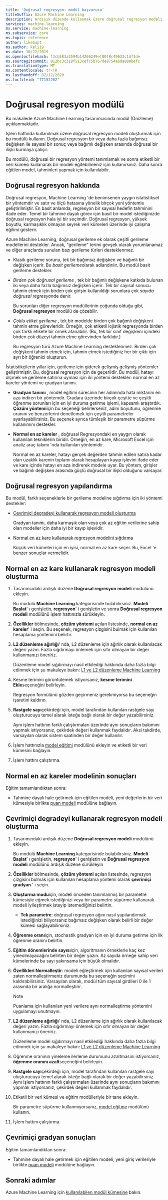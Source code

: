 ```yaml
---
title: 'Doğrusal regresyon: modül başvurusu'
titleSuffix: Azure Machine Learning
description: Ardışık düzende kullanmak üzere doğrusal regresyon modeli oluşturmak için Azure Machine Learning doğrusal regresyon modülünü kullanmayı öğrenin.
services: machine-learning
ms.service: machine-learning
ms.subservice: core
ms.topic: reference
author: likebupt
ms.author: keli19
ms.date: 10/22/2019
ms.openlocfilehash: f3cb583a3594b14266249ef80f8c49633c1df1de
ms.sourcegitcommit: 812bc3c318f513cefc5b767de8754a6da888befc
ms.translationtype: MT
ms.contentlocale: tr-TR
ms.lasthandoff: 02/12/2020
ms.locfileid: "77152202"
---
```

# <a name="linear-regression-module"></a>Doğrusal regresyon modülü
Bu makalede Azure Machine Learning tasarımcısında modül (Önizleme) açıklanmaktadır.

İşlem hattında kullanılmak üzere doğrusal regresyon modeli oluşturmak için bu modülü kullanın.  Doğrusal regresyon bir veya daha fazla bağımsız değişken ile sayısal bir sonuç veya bağımlı değişken arasında doğrusal bir ilişki kurmaya çalışır. 

Bu modülü, doğrusal bir regresyon yöntemi tanımlamak ve sonra etiketli bir veri kümesi kullanarak bir modeli eğitebilmeniz için kullanırsınız. Daha sonra eğitilen model, tahminleri yapmak için kullanılabilir.

## <a name="about-linear-regression"></a>Doğrusal regresyon hakkında

Doğrusal regresyon, Machine Learning 'de benimsenen yaygın istatistiksel bir yöntemdir ve satır ve ölçü hatasına yönelik birçok yeni yöntemle geliştirilmiştir. En basit anlamda, regresyon bir sayısal hedefin tahminini ifade eder. Temel bir tahmine dayalı görev için basit bir model istediğinizde doğrusal regresyon hala iyi bir seçimdir. Doğrusal regresyon, yüksek boyutlu, karmaşıklık olmayan seyrek veri kümeleri üzerinde iyi çalışma eğilimi gösterir.

Azure Machine Learning, doğrusal gerileme ek olarak çeşitli gerileme modellerini destekler. Ancak, "gerileme" terimi gevşek olarak yorumlanamaz ve diğer araçlarda sunulan bazı gerileme türleri desteklenmez.

+ Klasik gerileme sorunu, tek bir bağımsız değişken ve bağımlı bir değişken içerir. Bu *basit gerileme*olarak adlandırılır.  Bu modül basit gerileme destekler.

+ *Birden çok doğrusal gerileme* , tek bir bağımlı değişkene katkıda bulunan iki veya daha fazla bağımsız değişken içerir. Tek bir sayısal sonucu tahmin etmek için birden çok girişin kullanıldığı sorunlara çok *sayıda doğrusal regresyon*de denir.

    Bu sorunları diğer regresyon modüllerinin çoğunda olduğu gibi, **Doğrusal regresyon** modülü de çözebilir.

+ *Çoklu etiket gerileme* , tek bir modelde birden çok bağımlı değişkeni tahmin etme görevleridir. Örneğin, çok etiketli lojistik regresyonda birden çok farklı etikete bir örnek atanabilir. (Bu, tek bir sınıf değişkeni içindeki birden çok düzeyi tahmin etme görevinden farklıdır.)

    Bu regresyon türü Azure Machine Learning desteklenmez. Birden çok değişkeni tahmin etmek için, tahmin etmek istediğiniz her bir çıktı için ayrı bir öğrenici oluşturun.

İstatistikçilerin yıllar için, gerileme için giderek gelişmiş gelişmiş yöntemler geliştirmiştir. Bu, doğrusal regresyon için de geçerlidir. Bu modül, hatayı ölçmek ve gerileme satırına uyması için iki yöntemi destekler: normal en az kareler yöntemi ve gradyan tanımı.

- **Gradyan tanımı** , model eğitimi sürecinin her adımında hata miktarını en aza indiren bir yöntemdir. Gradara üzerinde birçok çeşitte ve çeşitli öğrenme sorunları için en iyi duruma getirme işlemi, kapsamlı araştırdık. **Çözüm yöntemi**için bu seçeneği belirlerseniz, adım boyutunu, öğrenme oranını ve benzerlerini denetlemek için çeşitli parametreler ayarlayabilirsiniz. Bu seçenek ayrıca tümleşik bir parametre süpürme kullanımını destekler.

- **Normal en az kareler** , doğrusal Regresyondaki en yaygın olarak kullanılan tekniklerin biridir. Örneğin, en az kare, Microsoft Excel için analiz araç takımı 'nda kullanılan yöntemidir.

    Normal en az kareler, hatayı gerçek değerden tahmin edilen satıra kadar olan uzaklık karenin toplamı olarak hesaplayan kayıp işlevini ifade eder ve kare içinde hatayı en aza indirerek modele uyar. Bu yöntem, girişler ve bağımlı değişken arasında güçlü doğrusal bir ilişki olduğunu varsayar.

## <a name="configure-linear-regression"></a>Doğrusal regresyon yapılandırma

Bu modül, farklı seçeneklerle bir gerileme modeline sığdırma için iki yöntemi destekler:

+ [Çevrimiçi degradeyi kullanarak regresyon modeli oluşturma](#bkmk_GradientDescent)

    Gradyan tanımı, daha karmaşık olan veya çok az eğitim verilerine sahip olan modeller için daha iyi bir kayıp işlevidir.



+ [Normal en az kare kullanarak regresyon modelini sığdırma](#bkmk_OrdinaryLeastSquares)

    Küçük veri kümeleri için en iyisi, normal en az kare seçer. Bu, Excel 'e benzer sonuçlar vermelidir.

## <a name="bkmk_OrdinaryLeastSquares"></a>Normal en az kare kullanarak regresyon modeli oluşturma

1. Tasarımcıdaki ardışık düzene **Doğrusal regresyon modeli** modülünü ekleyin.

    Bu modülü **Machine Learning** kategorisinde bulabilirsiniz. **Modeli Başlat**' ı genişletin, **regresyon**' i genişletin ve sonra **Doğrusal regresyon modeli** modülünü işlem hattınızla sürükleyin.

2. **Özellikler** bölmesinde, **çözüm yöntemi** açılan listesinde, **normal en az kareler**' i seçin. Bu seçenek, regresyon çizgisini bulmak için kullanılan hesaplama yöntemini belirtir.

3. **L2 düzenleme ağırlığı**' nda, L2 düzenleme için ağırlık olarak kullanılacak değeri yazın. Fazla sığdırmayı önlemek için sıfır olmayan bir değer kullanmanızı öneririz.

     Düzenleme model sığdırmayı nasıl etkilediği hakkında daha fazla bilgi edinmek için şu makaleye bakın: [L1 ve L2 düzenleme Machine Learning](https://msdn.microsoft.com/magazine/dn904675.aspx)

4. Kesme terimini görüntülemek istiyorsanız, **kesme terimini Ekle**seçeneğini belirleyin.

    Regresyon formülünü gözden geçirmeniz gerekmiyorsa bu seçeneğin işaretini kaldırın.

5. **Rastgele sayı**çekirdeği için, model tarafından kullanılan rastgele sayı oluşturucuyu temel alarak isteğe bağlı olarak bir değer yazabilirsiniz.

    Aynı işlem hattının farklı çalıştırmaları üzerinde aynı sonuçların bakımını yapmak istiyorsanız, çekirdek değeri kullanmak faydalıdır. Aksi takdirde, varsayılan olarak sistem saatinden bir değer kullanılır.


7. İşlem hattınızla [model eğitimi](./train-model.md) modülünü ekleyin ve etiketli bir veri kümesini bağlayın.

8. İşlem hattını çalıştırma.

## <a name="results-for-ordinary-least-squares-model"></a>Normal en az kareler modelinin sonuçları

Eğitim tamamlandıktan sonra:


+ Tahmine dayalı hale getirmek için eğitilen modeli, yeni değerlerin bir veri kümesiyle birlikte [puan modeli](./score-model.md) modülüne bağlayın. 


## <a name="bkmk_GradientDescent"></a>Çevrimiçi degradeyi kullanarak regresyon modeli oluşturma

1. Tasarımcıdaki ardışık düzene **Doğrusal regresyon modeli** modülünü ekleyin.

    Bu modülü **Machine Learning** kategorisinde bulabilirsiniz. **Modeli Başlat**' ı genişletin, **regresyon**' i genişletin ve **Doğrusal regresyon modeli** modülünü ardışık düzene sürükleyin

2. **Özellikler** bölmesinde, **çözüm yöntemi** açılan listesinde, regresyon çizgisini bulmak için kullanılan hesaplama yöntemi olarak **çevrimiçi gradyan** ' ı seçin.

3. **Oluşturma modu**için, modeli önceden tanımlanmış bir parametre kümesiyle eğmek istediğinizi veya bir parametre süpürme kullanarak modeli iyileştirmek isteyip istemediğinizi belirtin.

    + **Tek parametre**: doğrusal regresyon ağını nasıl yapılandırmak istediğinizi biliyorsanız bağımsız değişken olarak belirli bir değer kümesi sağlayabilirsiniz.

   
4. **Öğrenme oranı**için, stochastik gradyan için en iyi duruma getirme için ilk öğrenme oranını belirtin.

5. **Eğitim dönemlerinde sayısı**için, algoritmanın örneklerle kaç kez yineolmayacağını belirten bir değer yazın. Az sayıda örneğe sahip veri kümelerinde bu sayı yakınsama için büyük olmalıdır.

6. **Özellikleri Normalleştir**: modeli eğleştirmek için kullanılan sayısal verileri zaten normalleştirmeniz durumunda bu seçeneğin seçimini kaldırabilirsiniz. Varsayılan olarak, modül tüm sayısal girdileri 0 ile 1 arasında bir aralığa normalleştirir.

    > [!NOTE]
    > 
    > Puanlama için kullanılan yeni verilere aynı normalleştirme yöntemini uygulamayı unutmayın.

7. **L2 düzenleme ağırlığı**' nda, L2 düzenleme için ağırlık olarak kullanılacak değeri yazın. Fazla sığdırmayı önlemek için sıfır olmayan bir değer kullanmanızı öneririz.

    Düzenleme model sığdırmayı nasıl etkilediği hakkında daha fazla bilgi edinmek için şu makaleye bakın: [L1 ve L2 düzenleme Machine Learning](https://msdn.microsoft.com/magazine/dn904675.aspx)


9. Öğrenme oranının yineleme ilerleme durumunu azaltmasını istiyorsanız, **öğrenme oranını azalt**seçeneğini belirleyin.  

10. **Rastgele sayı**çekirdeği için, model tarafından kullanılan rastgele sayı oluşturucuyu temel alarak isteğe bağlı olarak bir değer yazabilirsiniz. Aynı işlem hattının farklı çalıştırmaları üzerinde aynı sonuçların bakımını yapmak istiyorsanız, çekirdek değeri kullanmak faydalıdır.


12. Etiketli bir veri kümesi ve eğitim modülleriyle bir tane ekleyin.

    Bir parametre süpürme kullanmıyorsanız, [model eğitme](train-model.md) modülünü kullanın.

13. İşlem hattını çalıştırma.

## <a name="results-for-online-gradient-descent"></a>Çevrimiçi gradyan sonuçları

Eğitim tamamlandıktan sonra:

+ Tahmine dayalı hale getirmek için eğitilen modeli, yeni giriş verileriyle birlikte [puan modeli](./score-model.md) modülüne bağlayın.


## <a name="next-steps"></a>Sonraki adımlar

Azure Machine Learning için [kullanılabilen modül kümesine](module-reference.md) bakın. 